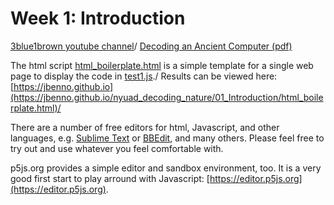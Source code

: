 # Week 1: Introduction


[3blue1brown youtube channel](https://www.youtube.com/channel/UCYO_jab_esuFRV4b17AJtAw/featured)/
[Decoding an Ancient Computer (pdf)](http://www.cs.virginia.edu/~robins/Decoding_an_Ancient_Computer.pdf)



The html script [html_boilerplate.html](https://github.com/jbenno/nyuad_decoding_nature/blob/master/01_Introduction/html_boilerplate.html) is a simple template for a single web page to display the code in [test1.js](/test1.js)./
Results can be viewed here: [https://jbenno.github.io](https://jbenno.github.io/nyuad_decoding_nature/01_Introduction/html_boilerplate.html)/

There are a number of free editors for html, Javascript, and other languages, e.g. [Sublime Text](http://www.sublimetext.com) or [BBEdit](https://www.barebones.com/), and many others. Please feel free to try out and use whatever you feel comfortable with.

p5js.org provides a simple editor and sandbox environment, too. It is a very good first start to play arround with Javascript: [https://editor.p5js.org](https://editor.p5js.org).


